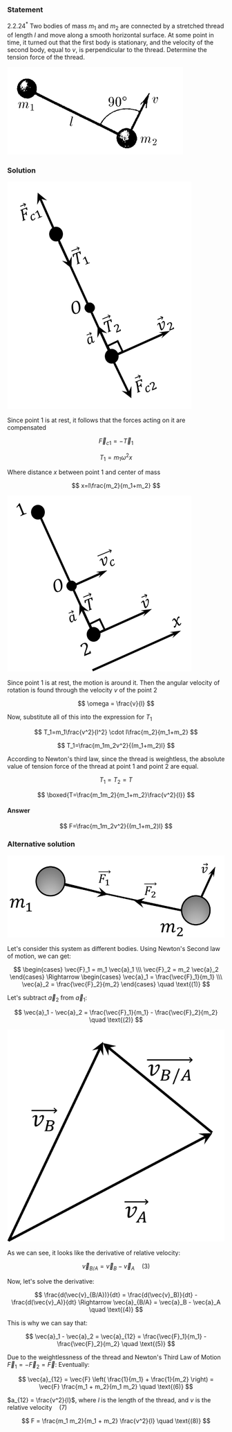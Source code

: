 ###  Statement

$2.2.24^*$ Two bodies of mass $m_1$ and $m_2$ are connected by a stretched thread of length $l$ and move along a smooth horizontal surface. At some point in time, it turned out that the first body is stationary, and the velocity of the second body, equal to $v$, is perpendicular to the thread. Determine the tension force of the thread.

![ For problem $2.2.24^*$ |407x203, 39%](../../img/2.2.24/statement.png)

### Solution

![ Forces acting on the system |426x525, 29%](../../img/2.2.24/draw4.png)

Since point $1$ is at rest, it follows that the forces acting on it are compensated

$$
\vec{F}_{c1}=-\vec{T}_{1}
$$

$$
T_1=m_1\omega^2 x
$$

Where distance $x$ between point $1$ and center of mass

$$
x=l\frac{m_2}{m_1+m_2}
$$

![ Direction of forces and velocity of the centre of mass |426x407, 29%](../../img/2.2.24/draw3.png)

Since point $1$ is at rest, the motion is around it. Then the angular velocity of rotation is found through the velocity $v$ of the point $2$

$$
\omega = \frac{v}{l}
$$

Now, substitute all of this into the expression for $T_1$

$$
T_1=m_1\frac{v^2}{l^2} \cdot l\frac{m_2}{m_1+m_2}
$$

$$
T_1=\frac{m_1m_2v^2}{(m_1+m_2)l}
$$

According to Newton's third law, since the thread is weightless, the absolute value of tension force of the thread at point $1$ and point $2$ are equal.

$$
T_1=T_2=T
$$

$$
\boxed{T=\frac{m_1m_2}{m_1+m_2}\frac{v^2}{l}}
$$

#### Answer

$$
F=\frac{m_1m_2v^2}{(m_1+m_2)l}
$$

### Alternative solution

![ Forces acting on the system |863x324, 42%](../../img/2.2.24/draw1.png)

Let's consider this system as different bodies. Using Newton's Second law of motion, we can get:

$$
\begin{cases} \vec{F}_1 = m_1 \vec{a}_1 \\\ \vec{F}_2 = m_2 \vec{a}_2 \end{cases} \Rightarrow \begin{cases} \vec{a}_1 = \frac{\vec{F}_1}{m_1} \\\ \vec{a}_2 = \frac{\vec{F}_2}{m_2} \end{cases} \quad \text{(1)}
$$

Let's subtract $\vec{a}_2$ from $\vec{a}_1$:

$$
\vec{a}_1 - \vec{a}_2 = \frac{\vec{F}_1}{m_1} - \frac{\vec{F}_2}{m_2} \quad \text{(2)}
$$

![ Subtraction of vectors |620x602, 31%](../../img/2.2.24/draw2.png)

As we can see, it looks like the derivative of relative velocity:

$$
\vec{v}_{B/A} = \vec{v}_B - \vec{v}_A \quad \text{(3)}
$$

Now, let's solve the derivative:

$$
\frac{d(\vec{v}_{B/A})}{dt} = \frac{d(\vec{v}_B)}{dt} - \frac{d(\vec{v}_A)}{dt} \Rightarrow \vec{a}_{B/A} = \vec{a}_B - \vec{a}_A \quad \text{(4)}
$$

This is why we can say that:

$$
\vec{a}_1 - \vec{a}_2 = \vec{a}_{12} = \frac{\vec{F}_1}{m_1} - \frac{\vec{F}_2}{m_2} \quad \text{(5)}
$$

Due to the weightlessness of the thread and Newton's Third Law of Motion $\vec{F}_1 = -\vec{F}_2 = \vec{F}$: Eventually:

$$
\vec{a}_{12} = \vec{F} \left( \frac{1}{m_1} + \frac{1}{m_2} \right) = \vec{F} \frac{m_1 + m_2}{m_1 m_2} \quad \text{(6)}
$$

$a_{12} = \frac{v^2}{l}$, where $l$ is the length of the thread, and $v$ is the relative velocity$\quad (7)$

$$
F = \frac{m_1 m_2}{m_1 + m_2} \frac{v^2}{l} \quad \text{(8)}
$$